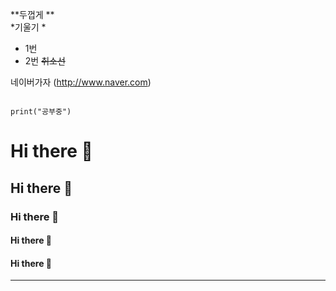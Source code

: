 **두껍게 **<br>
*기울기 *<br>

- 1번
- 2번
~~취소선~~

네이버가자 (http://www.naver.com)

```

print("공부중")

```

# Hi there 👋
## Hi there 👋
### Hi there 👋
#### Hi there 👋
#### Hi there 👋
---


